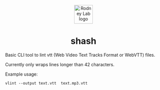 <p align="center">
  <a aria-label="Open Rodney Lab site" href="https://rodneylab.com" rel="nofollow noopener noreferrer">
    <img alt="Rodney Lab logo" src="https://rodneylab.com/assets/icon.png" width="60" />
  </a>
</p>
<h1 align="center">
  shash
</h1>

Basic CLI tool to lint vtt (Web Video Text Tracks Format or WebVTT) files.

Currently only wraps lines longer than 42 characters.

Example usage:

```shell
vlint --output text.vtt  text.mp3.vtt
```
